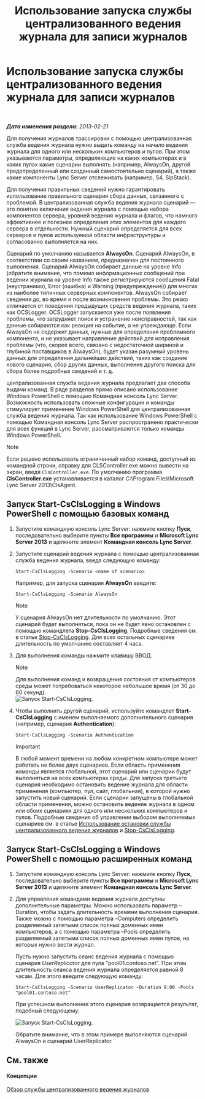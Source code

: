 ﻿---
title: Использование запуска службы централизованного ведения журнала для записи журналов
TOCTitle: Использование запуска службы централизованного ведения журнала для записи журналов
ms:assetid: 0512b9ce-7f5b-48eb-a79e-f3498bacf2de
ms:mtpsurl: https://technet.microsoft.com/ru-ru/library/JJ687958(v=OCS.15)
ms:contentKeyID: 49887852
ms.date: 05/19/2016
mtps_version: v=OCS.15
ms.translationtype: HT
---

# Использование запуска службы централизованного ведения журнала для записи журналов

 

_**Дата изменения раздела:** 2013-02-21_

Для получения журналов трассировки с помощью централизованная служба ведения журнала нужно выдать команду на начало ведения журнала для одного или нескольких компьютеров и пулов. При этом указываются параметры, определяющие на каких компьютерах и в каких пулах какие сценарии выполнять (например, AlwaysOn, другой предопределенный или созданный самостоятельно сценарий), а также какие компоненты Lync Server отслеживать (например, S4, SipStack).

Для получения правильных сведений нужно гарантировать использование правильного сценария сбора данных, связанного с проблемой. В централизованная служба ведения журнала сценарий — это понятие включения ведения журнала с помощью набора компонентов сервера, уровней ведения журнала и флагов, что намного эффективнее и полезнее определения этих элементов для каждого сервера в отдельности. Нужный сценарий определяется для всех серверов и пулов используемой области инфраструктуры и согласованно выполняется на них.

Сценарий по умолчанию называется **AlwaysOn**. Сценарий AlwaysOn, в соответствии со своим названием, предназначен для постоянного выполнения. Сценарий AlwaysOn собирает данные на уровне Info (обратите внимание, что помимо информационных сообщений при ведении журнала на уровне Info также регистрируются сообщения Fatal (неустранимо), Error (ошибка) и Warning (предупреждение)) для многих из наиболее типичных серверных компонентов. AlwaysOn собирает сведения до, во время и после возникновения проблемы. Это резко отличается от поведения предыдущих средств ведения журнала, таких как OCSLogger. OCSLogger запускается уже после появления проблемы, что затрудняет поиск и устранение неисправностей, так как данные собираются как реакция на событие, а не упреждающе. Если AlwaysOn не содержит данных, нужных для определения проблемного компонента, и не указывает направление действий для исправления проблемы (что, скорее всего, связано с недостаточной шириной и глубиной поставщиков в AlwaysOn), будет указан разумный уровень данных для определения дальнейших действий, таких как создание нового сценария, сбор других данных, выполнение другого поиска для сбора более подробных сведений и т. д.

централизованная служба ведения журнала предлагает два способа выдачи команд. В ряде разделов прямо описано использование Windows PowerShell с помощью Командная консоль Lync Server. Возможность использовать сложные конфигурации и команды стимулирует применение Windows PowerShell для централизованная служба ведения журнала. Так как использование Windows PowerShell с помощью Командная консоль Lync Server распространено практически для всех функций в Lync Server, рассматриваются только команды Windows PowerShell.

> [!note]  
> Если решено использовать ограниченный набор команд, доступный из командной строки, справку для CLSController.exe можно вывести на экран, введя <code>ClsController.exe</code>. По умолчанию программа <strong>ClsController.exe</strong> устанавливается в каталог C:\Program Files\Microsoft Lync Server 2013\ClsAgent.

## Запуск Start-CsClsLogging в Windows PowerShell с помощью базовых команд

1.  Запустите командную консоль Lync Server: нажмите кнопку **Пуск**, последовательно выберите пункты **Все программы** и **Microsoft Lync Server 2013** и щелкните элемент **Командная консоль Lync Server**.

2.  Запустите сценарий ведения журнала с помощью централизованная служба ведения журнала, введя следующую команду:
    
        Start-CsClsLogging -Scenario <name of scenario>
    
    Например, для запуска сценария **AlwaysOn** введите:
    
        Start-CsClsLogging -Scenario AlwaysOn
    
    > [!note]  
    > У сценария AlwaysOn нет длительности по умолчанию. Этот сценарий будет выполняться, пока он не будет явно остановлен с помощью командлета <strong>Stop-CsClsLogging</strong>. Подробные сведения см. в статье <a href="https://docs.microsoft.com/en-us/powershell/module/skype/Stop-CsClsLogging">Stop-CsClsLogging</a>. Для всех остальных сценариев длительность по умолчанию составляет 4 часа.

3.  Для выполнения команды нажмите клавишу ВВОД.
    
    > [!note]  
    > Для выполнения команд и возвращения состояния от компьютеров среды может потребоваться некоторое небольшое время (от 30 до 60 секунд).    
    ![Запуск Start-CsClsLogging.](images/JJ687958.c5be7413-8cef-4de7-9712-944d20cc2fa4(OCS.15).jpg "Запуск Start-CsClsLogging.")

4.  Чтобы выполнить другой сценарий, используйте командлет **Start-CsClsLogging** с именем выполняемого дополнительного сценария (например, сценария **Authentication**):
    
        Start-CsClsLogging -Scenario Authentication
    
    > [!important]  
    > В любой момент времени на любом конкретном компьютере может работать не более двух сценариев. Если область применения команды является глобальной, этот сценарий или сценарии будут выполняться на всех компьютерах среды. Для запуска третьего сценария необходимо остановить ведение журнала для области применения (компьютер, пул, сайт, глобальная), в которой нужно запустить новый сценарий. Если сценарии запущены в глобальной области применения, можно остановить ведение журнала в одном или обоих сценариях для одного или нескольких компьютеров и пулов. Подробные сведения об управлении выбором выполняемых сценариев см. в статье <a href="lync-server-2013-using-stop-for-the-centralized-logging-service.md">Использование остановки службы централизованного ведения журналов</a> и <a href="https://docs.microsoft.com/en-us/powershell/module/skype/Stop-CsClsLogging">Stop-CsClsLogging</a>.

## Запуск Start-CsClsLogging в Windows PowerShell с помощью расширенных команд

1.  Запустите командную консоль Lync Server: нажмите кнопку **Пуск**, последовательно выберите пункты **Все программы** и **Microsoft Lync Server 2013** и щелкните элемент **Командная консоль Lync Server**.

2.  Для управления командами ведения журнала доступны дополнительные параметры. Можно использовать параметр –Duration, чтобы задать длительность времени выполнения сценария. Также можно с помощью параметра –Computers определить разделяемый запятыми список полных доменных имен компьютеров, а с помощью параметра –Pools определить разделяемый запятыми список полных доменных имен пулов, на которых нужно вести журнал.
    
    Пусть нужно запустить сеанс ведения журнала с помощью сценария *UserReplicator* для пула "pool01.contoso.net". При этом длительность сеанса ведения журнала определяется равной 8 часам. Для этого введите следующую команду:
    
        Start-CsClsLogging -Scenario UserReplicator -Duration 8:00 -Pools "pool01.contoso.net"
    
    При успешном выполнении этого сценария возвращается результат, подобный следующему:
    
    ![Запуск Start-CsClsLogging.](images/JJ687958.399f0c2e-c08c-40ab-b6c6-381dddc12fe9(OCS.15).jpg "Запуск Start-CsClsLogging.")
    
    Обратите внимание, что в этом примере выполняются сценарий AlwaysOn и сценарий UserReplicator.

## См. также

#### Концепции

[Обзор службы централизованного ведения журналов](lync-server-2013-overview-of-the-centralized-logging-service.md)

